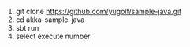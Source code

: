 1. git clone https://github.com/yugolf/sample-java.git
2. cd akka-sample-java
3. sbt run
4. select execute number
